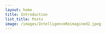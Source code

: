 ```yaml
---
layout: home
title: Introduction
list_title: Posts
image: /images/IntelligenceReimagined2.jpeg
---
```

